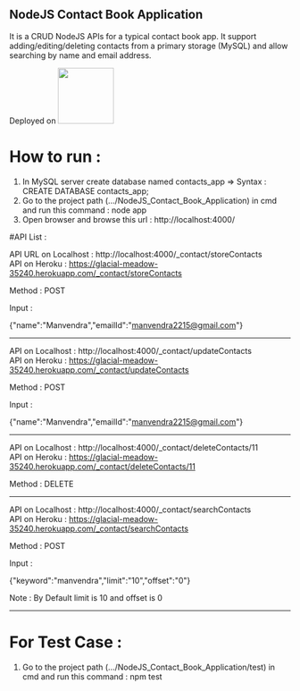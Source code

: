 ## NodeJS Contact Book Application

It is a CRUD NodeJS APIs for a typical contact book app. It support adding/editing/deleting contacts from a primary storage (MySQL) and allow searching by name and email address. 

Deployed on <a href="https://glacial-meadow-35240.herokuapp.com/"><img width="100" src="https://cdn-images-1.medium.com/max/1200/1*qgcaFqBSgNhsQQNpepIagA.png"/></a>

# How to run :

1. In MySQL server create database named contacts_app => Syntax : CREATE DATABASE contacts_app;
2. Go to the project path (.../NodeJS_Contact_Book_Application) in cmd and run this command : node app
3. Open browser and browse this url : http://localhost:4000/

#API List :

API URL on Localhost : http://localhost:4000/_contact/storeContacts<br>
API on Heroku : https://glacial-meadow-35240.herokuapp.com/_contact/storeContacts

Method : POST

Input : 

{"name":"Manvendra","emailId":"manvendra2215@gmail.com"}

************************************************************

API on Localhost : http://localhost:4000/_contact/updateContacts<br>
API on Heroku : https://glacial-meadow-35240.herokuapp.com/_contact/updateContacts

Method : POST

Input : 

{"name":"Manvendra","emailId":"manvendra2215@gmail.com"}

************************************************************

API on Localhost : http://localhost:4000/_contact/deleteContacts/11<br>
API on Heroku : https://glacial-meadow-35240.herokuapp.com/_contact/deleteContacts/11

Method : DELETE

************************************************************

API on Localhost : http://localhost:4000/_contact/searchContacts<br>
API on Heroku : https://glacial-meadow-35240.herokuapp.com/_contact/searchContacts

Method : POST

Input : 

{"keyword":"manvendra","limit":"10","offset":"0"}

Note : By Default limit is 10 and offset is 0

************************************************************


# For Test Case :

1. Go to the project path (.../NodeJS_Contact_Book_Application/test) in cmd and run this command : npm test
